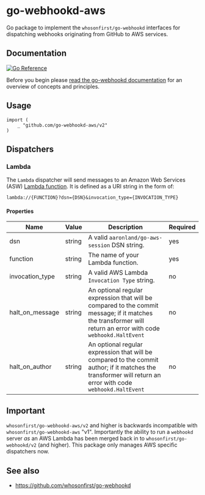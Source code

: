 # go-webhookd-aws

Go package to implement the `whosonfirst/go-webhookd` interfaces for dispatching webhooks originating from GitHub to AWS services.

## Documentation

[![Go Reference](https://pkg.go.dev/badge/github.com/whosonfirst/go-webhookd-aws.svg)](https://pkg.go.dev/github.com/whosonfirst/go-webhookd-aws)

Before you begin please [read the go-webhookd documentation](https://github.com/whosonfirst/go-webhookd/blob/master/README.md) for an overview of concepts and principles.

## Usage

```
import (
	_ "github.com/go-webhookd-aws/v2"
)
```

## Dispatchers

### Lambda

The `Lambda` dispatcher will send messages to an Amazon Web Services (ASW) [Lambda function](#). It is defined as a URI string in the form of:

```
lambda://{FUNCTION}?dsn={DSN}&invocation_type={INVOCATION_TYPE}
```

#### Properties

| Name | Value | Description | Required |
| --- | --- | --- | --- |
| dsn | string | A valid `aaronland/go-aws-session` DSN string. | yes |
| function | string | The name of your Lambda function. | yes |
| invocation_type | string | A valid AWS Lambda `Invocation Type` string. | no |
| halt_on_message | string | An optional regular expression that will be compared to the commit message; if it matches the transformer will return an error with code `webhookd.HaltEvent` | no |
| halt_on_author | string | An optional regular expression that will be compared to the commit author; if it matches the transformer will return an error with code `webhookd.HaltEvent` | no |

## Important

`whosonfirst/go-webhookd-aws/v2` and higher is backwards incompatible with `whosonfirst/go-webhookd-aws` "v1". Importantly the ability to run a `webhookd` server _as_ an AWS Lambda has been merged back in to `whosonfirst/go-webhookd/v2` (and higher). This package only manages AWS specific dispatchers now.


## See also

* https://github.com/whosonfirst/go-webhookd